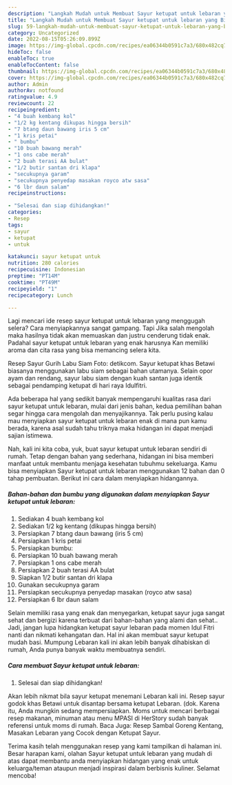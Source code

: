 ```yaml
---
description: "Langkah Mudah untuk Membuat Sayur ketupat untuk lebaran yang Bikin Ngiler, Buat Buka Puasa}"
title: "Langkah Mudah untuk Membuat Sayur ketupat untuk lebaran yang Bikin Ngiler, Buat Buka Puasa}"
slug: 59-langkah-mudah-untuk-membuat-sayur-ketupat-untuk-lebaran-yang-bikin-ngiler-buat-buka-puasa
category: Uncategorized
date: 2022-08-15T05:26:09.899Z
image: https://img-global.cpcdn.com/recipes/ea06344b0591c7a3/680x482cq70/sayur-ketupat-untuk-lebaran-foto-resep-utama.jpg
hideToc: false
enableToc: true
enableTocContent: false
thumbnail: https://img-global.cpcdn.com/recipes/ea06344b0591c7a3/680x482cq70/sayur-ketupat-untuk-lebaran-foto-resep-utama.jpg
cover: https://img-global.cpcdn.com/recipes/ea06344b0591c7a3/680x482cq70/sayur-ketupat-untuk-lebaran-foto-resep-utama.jpg
author: Admin
authorAv: notfound
ratingvalue: 4.9
reviewcount: 22
recipeingredient:
- "4 buah kembang kol"
- "1/2 kg kentang dikupas hingga bersih"
- "7 btang daun bawang iris 5 cm"
- "1 kris petai"
- " bumbu"
- "10 buah bawang merah"
- "1 ons cabe merah"
- "2 buah terasi AA bulat"
- "1/2 butir santan dri klapa"
- "secukupnya garam"
- "secukupnya penyedap masakan royco atw sasa"
- "6 lbr daun salam"
recipeinstructions:

- "Selesai dan siap dihidangkan!"
categories:
- Resep
tags:
- sayur
- ketupat
- untuk

katakunci: sayur ketupat untuk 
nutrition: 280 calories
recipecuisine: Indonesian
preptime: "PT14M"
cooktime: "PT49M"
recipeyield: "1"
recipecategory: Lunch

---
```



Lagi mencari ide resep sayur ketupat untuk lebaran yang menggugah selera? Cara menyiapkannya sangat gampang. Tapi Jika salah mengolah maka hasilnya tidak akan memuaskan dan justru cenderung tidak enak. Padahal sayur ketupat untuk lebaran yang enak harusnya Kan memiliki aroma dan cita rasa yang bisa memancing selera kita.


Resep Sayur Gurih Labu Siam Foto: detikcom. Sayur ketupat khas Betawi biasanya menggunakan labu siam sebagai bahan utamanya. Selain opor ayam dan rendang, sayur labu siam dengan kuah santan juga identik sebagai pendamping ketupat di hari raya Idulfitri.

Ada beberapa hal yang sedikit banyak mempengaruhi kualitas rasa dari sayur ketupat untuk lebaran, mulai dari jenis bahan, kedua pemilihan bahan segar hingga cara mengolah dan menyajikannya. Tak perlu pusing kalau mau menyiapkan sayur ketupat untuk lebaran enak di mana pun kamu berada, karena asal sudah tahu triknya maka hidangan ini dapat menjadi sajian istimewa.


Nah, kali ini kita coba, yuk, buat sayur ketupat untuk lebaran sendiri di rumah. Tetap dengan bahan yang sederhana, hidangan ini bisa memberi manfaat untuk membantu menjaga kesehatan tubuhmu sekeluarga. Kamu bisa menyiapkan Sayur ketupat untuk lebaran menggunakan 12 bahan dan 0 tahap pembuatan. Berikut ini cara dalam menyiapkan hidangannya.

<!--inarticleads1-->

##### Bahan-bahan dan bumbu yang digunakan dalam menyiapkan Sayur ketupat untuk lebaran:

1. Sediakan 4 buah kembang kol
1. Sediakan 1/2 kg kentang (dikupas hingga bersih)
1. Persiapkan 7 btang daun bawang (iris 5 cm)
1. Persiapkan 1 kris petai
1. Persiapkan  bumbu:
1. Persiapkan 10 buah bawang merah
1. Persiapkan 1 ons cabe merah
1. Persiapkan 2 buah terasi AA bulat
1. Siapkan 1/2 butir santan dri klapa
1. Gunakan secukupnya garam
1. Persiapkan secukupnya penyedap masakan (royco atw sasa)
1. Persiapkan 6 lbr daun salam


Selain memiliki rasa yang enak dan menyegarkan, ketupat sayur juga sangat sehat dan bergizi karena terbuat dari bahan-bahan yang alami dan sehat.. Jadi, jangan lupa hidangkan ketupat sayur lebaran pada momen Idul Fitri nanti dan nikmati kehangatan dan. Hal ini akan membuat sayur ketupat mudah basi. Mumpung Lebaran kali ini akan lebih banyak dihabiskan di rumah, Anda punya banyak waktu membuatnya sendiri. 

<!--inarticleads2-->

##### Cara membuat Sayur ketupat untuk lebaran:


1. Selesai dan siap dihidangkan!

Akan lebih nikmat bila sayur ketupat menemani Lebaran kali ini. Resep sayur godok khas Betawi untuk disantap bersama ketupat Lebaran. (dok. Karena itu, Anda mungkin sedang mempersiapkan. Moms untuk mencari berbagai resep makanan, minuman atau menu MPASI di HerStory sudah banyak referensi untuk moms di rumah. Baca Juga: Resep Sambal Goreng Kentang, Masakan Lebaran yang Cocok dengan Ketupat Sayur. 

Terima kasih telah menggunakan resep yang kami tampilkan di halaman ini. Besar harapan kami, olahan Sayur ketupat untuk lebaran yang mudah di atas dapat membantu anda menyiapkan hidangan yang enak untuk keluarga/teman ataupun menjadi inspirasi dalam berbisnis kuliner. Selamat mencoba!
